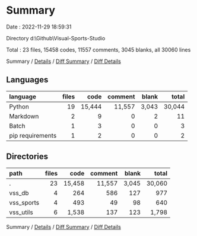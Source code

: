 # Summary

Date : 2022-11-29 18:59:31

Directory d:\\Github\\Visual-Sports-Studio

Total : 23 files,  15458 codes, 11557 comments, 3045 blanks, all 30060 lines

Summary / [Details](details.md) / [Diff Summary](diff.md) / [Diff Details](diff-details.md)

## Languages
| language | files | code | comment | blank | total |
| :--- | ---: | ---: | ---: | ---: | ---: |
| Python | 19 | 15,444 | 11,557 | 3,043 | 30,044 |
| Markdown | 2 | 9 | 0 | 2 | 11 |
| Batch | 1 | 3 | 0 | 0 | 3 |
| pip requirements | 1 | 2 | 0 | 0 | 2 |

## Directories
| path | files | code | comment | blank | total |
| :--- | ---: | ---: | ---: | ---: | ---: |
| . | 23 | 15,458 | 11,557 | 3,045 | 30,060 |
| vss_db | 4 | 264 | 586 | 127 | 977 |
| vss_sports | 4 | 493 | 49 | 98 | 640 |
| vss_utils | 6 | 1,538 | 137 | 123 | 1,798 |

Summary / [Details](details.md) / [Diff Summary](diff.md) / [Diff Details](diff-details.md)